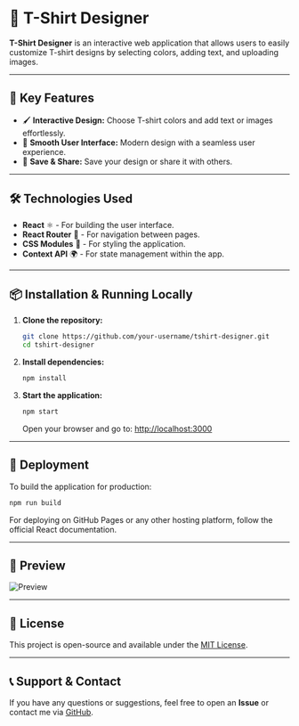 # 🎨 T-Shirt Designer

**T-Shirt Designer** is an interactive web application that allows users to easily customize T-shirt designs by selecting colors, adding text, and uploading images.

---

## 🚀 Key Features
- 🖌️ **Interactive Design:** Choose T-shirt colors and add text or images effortlessly.
- 🎨 **Smooth User Interface:** Modern design with a seamless user experience.
- 🔄 **Save & Share:** Save your design or share it with others.

---

## 🛠️ Technologies Used
- **React** ⚛️ - For building the user interface.
- **React Router** 🚏 - For navigation between pages.
- **CSS Modules** 🎨 - For styling the application.
- **Context API** 🌍 - For state management within the app.

---

## 📦 Installation & Running Locally

1. **Clone the repository:**
   ```sh
   git clone https://github.com/your-username/tshirt-designer.git
   cd tshirt-designer
   ```

2. **Install dependencies:**
   ```sh
   npm install
   ```

3. **Start the application:**
   ```sh
   npm start
   ```
   Open your browser and go to: [http://localhost:3000](http://localhost:3000)

---

## 🚀 Deployment

To build the application for production:
```sh
npm run build
```

For deploying on GitHub Pages or any other hosting platform, follow the official React documentation.

---

## 📸 Preview
![Preview](./assets/preview.png)

---

## 📜 License
This project is open-source and available under the [MIT License](LICENSE).

---

## 📞 Support & Contact
If you have any questions or suggestions, feel free to open an **Issue** or contact me via [GitHub](https://github.com/your-username).
